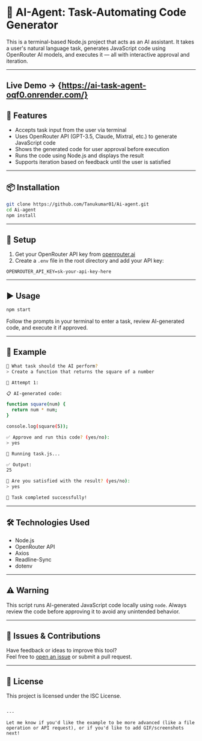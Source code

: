 # 🤖 AI-Agent: Task-Automating Code Generator

This is a terminal-based Node.js project that acts as an AI assistant. It takes a user's natural language task, generates JavaScript code using OpenRouter AI models, and executes it — all with interactive approval and iteration.

---
## Live Demo -> {https://ai-task-agent-oqf0.onrender.com/}

## 🚀 Features

- Accepts task input from the user via terminal
- Uses OpenRouter API (GPT-3.5, Claude, Mixtral, etc.) to generate JavaScript code
- Shows the generated code for user approval before execution
- Runs the code using Node.js and displays the result
- Supports iteration based on feedback until the user is satisfied

---

## 📦 Installation

```bash
git clone https://github.com/Tanukumar01/Ai-agent.git
cd Ai-agent
npm install
```

---

## 🔐 Setup

1. Get your OpenRouter API key from [openrouter.ai](https://openrouter.ai)
2. Create a `.env` file in the root directory and add your API key:

```env
OPENROUTER_API_KEY=sk-your-api-key-here
```

---

## ▶️ Usage

```bash
npm start
```

Follow the prompts in your terminal to enter a task, review AI-generated code, and execute it if approved.

---

## 📄 Example

```bash
💬 What task should the AI perform?
> Create a function that returns the square of a number

🔁 Attempt 1:

📋 AI-generated code:

function square(num) {
  return num * num;
}

console.log(square(5));

✅ Approve and run this code? (yes/no): 
> yes

🚀 Running task.js...

✅ Output:
25

🎯 Are you satisfied with the result? (yes/no):
> yes

🎉 Task completed successfully!
```

---

## 🛠️ Technologies Used

- Node.js  
- OpenRouter API  
- Axios  
- Readline-Sync  
- dotenv

---

## ⚠️ Warning

This script runs AI-generated JavaScript code locally using `node`. Always review the code before approving it to avoid any unintended behavior.

---

## 🐛 Issues & Contributions

Have feedback or ideas to improve this tool?  
Feel free to [open an issue](https://github.com/Tanukumar01/Ai-agent/issues) or submit a pull request.

---

## 📄 License

This project is licensed under the ISC License.
```

---

Let me know if you'd like the example to be more advanced (like a file operation or API request), or if you'd like to add GIF/screenshots next!
